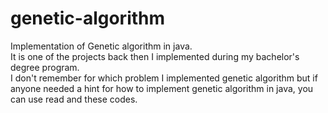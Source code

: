 # genetic-algorithm
Implementation of Genetic algorithm in java. </br>
It is one of the projects back then I implemented during my bachelor's degree program.</br>
I don't remember for which problem I implemented genetic algorithm but if anyone needed a hint for how to implement genetic algorithm in java, you can use read and these codes.
